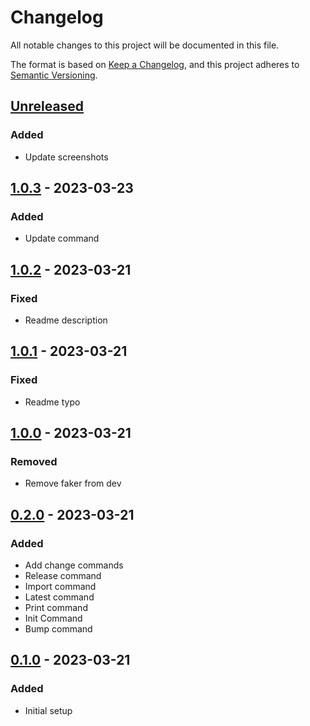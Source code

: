 # Changelog

All notable changes to this project will be documented in this file.

The format is based on [Keep a Changelog](https://keepachangelog.com/en/1.1.0/),
and this project adheres to [Semantic Versioning](https://semver.org/spec/v2.0.0.html).

## [Unreleased]

### Added

- Update screenshots

## [1.0.3] - 2023-03-23

### Added

- Update command

## [1.0.2] - 2023-03-21

### Fixed

- Readme description

## [1.0.1] - 2023-03-21

### Fixed

- Readme typo

## [1.0.0] - 2023-03-21

### Removed

- Remove faker from dev

## [0.2.0] - 2023-03-21

### Added

- Add change commands
- Release command
- Import command
- Latest command
- Print command
- Init Command
- Bump command

## [0.1.0] - 2023-03-21

### Added

- Initial setup

[Unreleased]: https://github.com/sauljabin/changeloggh/compare/v1.0.3...HEAD
[1.0.3]: https://github.com/sauljabin/changeloggh/compare/v1.0.2...v1.0.3
[1.0.2]: https://github.com/sauljabin/changeloggh/compare/v1.0.1...v1.0.2
[1.0.1]: https://github.com/sauljabin/changeloggh/compare/v1.0.0...v1.0.1
[1.0.0]: https://github.com/sauljabin/changeloggh/compare/v0.2.0...v1.0.0
[0.2.0]: https://github.com/sauljabin/changeloggh/compare/v0.1.0...v0.2.0
[0.1.0]: https://github.com/sauljabin/changeloggh/releases/tag/v0.1.0